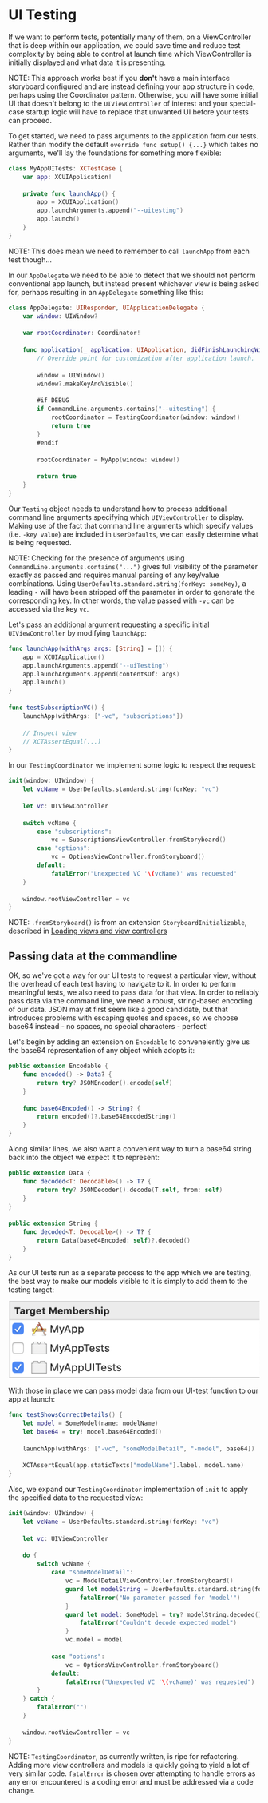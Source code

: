 UI Testing
==========

If we want to perform tests, potentially many of them, on a ViewController that is deep within our application, we could save time and reduce test complexity by being able to control at launch time which ViewController is initially displayed and what data it is presenting.

NOTE: This approach works best if you **don't** have a main interface storyboard configured and are instead defining your app structure in code, perhaps using the Coordinator pattern. Otherwise, you will have some initial UI that doesn't belong to the `UIViewController` of interest and your special-case startup logic will have to replace that unwanted UI before your tests can proceed.	

To get started, we need to pass arguments to the application from our tests. Rather than modify the default `override func setup() {...}` which takes no arguments, we'll lay the foundations for something more flexible:

```swift
class MyAppUITests: XCTestCase {
	var app: XCUIApplication!

	private func launchApp() {
		app = XCUIApplication()
		app.launchArguments.append("--uitesting")
		app.launch()
	}
}
```

NOTE: This does mean we need to remember to call `launchApp` from each test though...
	
In our `AppDelegate` we need to be able to detect that we should not perform conventional app launch, but instead present whichever view is being asked for, perhaps resulting in an `AppDelegate` something like this:

```swift
class AppDelegate: UIResponder, UIApplicationDelegate {
	var window: UIWindow?

	var rootCoordinator: Coordinator!

	func application(_ application: UIApplication, didFinishLaunchingWithOptions launchOptions: [UIApplication.LaunchOptionsKey: Any]?) -> Bool {
		// Override point for customization after application launch.

		window = UIWindow()
		window?.makeKeyAndVisible()

		#if DEBUG
		if CommandLine.arguments.contains("--uitesting") {
			rootCoordinator = TestingCoordinator(window: window!)
			return true
		}
		#endif

		rootCoordinator = MyApp(window: window!)

		return true
	}	
}
```

Our `Testing` object needs to understand how to process additional command line arguments specifying which `UIViewController` to display. Making use of the fact that command line arguments which specify values (i.e. `-key value`) are included in  `UserDefaults`, we can easily determine what is being requested.

NOTE: Checking for the presence of arguments using `CommandLine.arguments.contains("...")` gives full visibility of the parameter exactly as passed and requires manual parsing of any key/value combinations. Using `UserDefaults.standard.string(forKey: someKey)`, a leading `-` will have been stripped off the parameter in order to generate the corresponding key. In other words, the value passed with `-vc` can be accessed via the key `vc`.

Let's pass an additional argument requesting a specific initial `UIViewController` by modifying `launchApp`:

```swift
func launchApp(withArgs args: [String] = []) {
	app = XCUIApplication()
	app.launchArguments.append("--uiTesting")
	app.launchArguments.append(contentsOf: args)
	app.launch()
}

func testSubscriptionVC() {
	launchApp(withArgs: ["-vc", "subscriptions"])
	
	// Inspect view
	// XCTAssertEqual(...)
}
```	

In our `TestingCoordinator` we implement some logic to respect the request:

```swift
init(window: UIWindow) {
	let vcName = UserDefaults.standard.string(forKey: "vc")
	
	let vc: UIViewController
	
	switch vcName {
		case "subscriptions":
			vc = SubscriptionsViewController.fromStoryboard()
		case "options":
			vc = OptionsViewController.fromStoryboard()    		
		default:
			fatalError("Unexpected VC '\(vcName)' was requested"
	}
	
	window.rootViewController = vc
}
```

NOTE: `.fromStoryboard()` is from an extension `StoryboardInitializable`, described in [Loading views and view controllers][1]

[1]: "Loading%20views%20and%20view%20controllers.md"

Passing data at the commandline
-------------------------------

OK, so we've got a way for our UI tests to request a particular view, without the overhead of each test having to navigate to it. In order to perform meaningful tests, we also need to pass data for that view. In order to reliably pass data via the command line, we need a robust, string-based encoding of our data. JSON may at first seem like a good candidate, but that introduces problems with escaping quotes and spaces, so we choose base64 instead - no spaces, no special characters - perfect!

Let's begin by adding an extension on `Encodable` to conveneiently give us the base64 representation of any object which adopts it:
	
```swift
public extension Encodable {
	func encoded() -> Data? {
		return try? JSONEncoder().encode(self)
	}

	func base64Encoded() -> String? {
		return encoded()?.base64EncodedString()
	}
}
```

Along similar lines, we also want a convenient way to turn a base64 string back into the object we expect it to represent:

```swift
public extension Data {
	func decoded<T: Decodable>() -> T? {
		return try? JSONDecoder().decode(T.self, from: self)
	}
}

public extension String {
	func decoded<T: Decodable>() -> T? {
		return Data(base64Encoded: self)?.decoded()
	}
}
```

As our UI tests run as a separate process to the app which we are testing, the best way to make our models visible to it is simply to add them to the testing target:

![UI test target membership][2]

[2]: ./uiTestingTargetMembership.png

With those in place we can pass model data from our UI-test function to our app at launch:

```swift
func testShowsCorrectDetails() {
	let model = SomeModel(name: modelName)
	let base64 = try! model.base64Encoded()

	launchApp(withArgs: ["-vc", "someModelDetail", "-model", base64])

	XCTAssertEqual(app.staticTexts["modelName"].label, model.name)
}
```

Also, we expand our `TestingCoordinator` implementation of `init` to apply the specified data to the requested view:

```swift
init(window: UIWindow) {
	let vcName = UserDefaults.standard.string(forKey: "vc")
	
	let vc: UIViewController
	
	do {
		switch vcName {
			case "someModelDetail":
				vc = ModelDetailViewController.fromStoryboard()
				guard let modelString = UserDefaults.standard.string(forKey: "model") else {
					fatalError("No parameter passed for 'model'")				
				}
				guard let model: SomeModel = try? modelString.decoded() else {
					fatalError("Couldn't decode expected model")
 				}
				vc.model = model
			
			case "options":
				vc = OptionsViewController.fromStoryboard()    		
			default:
				fatalError("Unexpected VC '\(vcName)' was requested")
		}
	} catch {
		fatalError("")
	}
			
	window.rootViewController = vc
}
```

NOTE: `TestingCoordinator`, as currently written, is ripe for refactoring. Adding more view controllers and models is quickly going to yield a lot of very similar code. `fatalError` is chosen over attempting to handle errors as any error encountered is a coding error and must be addressed via a code change.
